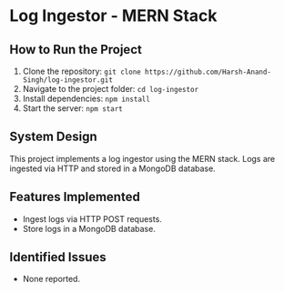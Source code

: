 # Log Ingestor - MERN Stack

## How to Run the Project

1. Clone the repository: `git clone https://github.com/Harsh-Anand-Singh/log-ingestor.git`
2. Navigate to the project folder: `cd log-ingestor`
3. Install dependencies: `npm install`
4. Start the server: `npm start`

## System Design

This project implements a log ingestor using the MERN stack. Logs are ingested via HTTP and stored in a MongoDB database.

## Features Implemented

- Ingest logs via HTTP POST requests.
- Store logs in a MongoDB database.

## Identified Issues

- None reported.

